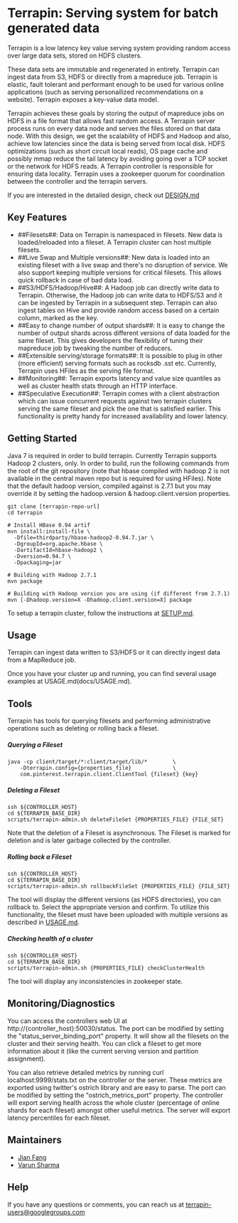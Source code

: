 # Terrapin: Serving system for batch generated data

Terrapin is a low latency key value serving system providing random
access over large data sets, stored on HDFS clusters.

These data sets are immutable and regenerated in entirety.
Terrapin can ingest data from S3, HDFS or directly from a mapreduce job.
Terrapin is elastic, fault tolerant and performant enough to be used for
various online applications (such as serving personailized recommendations
on a website). Terrapin exposes a key-value data model.

Terrapin achieves these goals by storing the output of mapreduce
jobs on HDFS in a file format that allows fast random access. A Terrapin
server process runs on every data node and serves the files stored
on that data node. With this design, we get the scalability of HDFS and Hadoop
and also, achieve low latencies since the data is being served
from local disk. HDFS optimizations (such as short circuit local reads),
OS page cache and possibly mmap reduce the tail latency by avoiding
going over a TCP socket or the network for HDFS reads. A Terrapin controller
is responsible for ensuring data locality. Terrapin
uses a zookeeper quorum for coordination between the controller
and the terrapin servers.

If you are interested in the detailed design, check out [DESIGN.md](docs/DESIGN.md)

## Key Features

  - ##Filesets##: Data on Terrapin is namespaced in filesets. New data is
loaded/reloaded into a fileset. A Terrapin cluster can host multiple filesets.
  - ##Live Swap and Multiple versions##: New data is loaded into an existing
fileset with a live swap and there's no disruption of service. We also
support keeping multiple versions for critical filesets. This allows quick
rollback in case of bad data load.
  - ##S3/HDFS/Hadoop/Hive##: A Hadoop job can directly write data to Terrapin.
Otherwise, the Hadoop job can write data to HDFS/S3 and it can be ingested by
Terrapin in a subsequent step. Terrapin can also ingest tables on Hive and
provide random access based on a certain column, marked as the key.
  - ##Easy to change number of output shards##: It is easy to change the number
of output shards across different versions of data loaded for the same fileset.
This gives developers the flexibility of tuning their mapreduce job by tweaking
the number of reducers.
  - ##Extensible serving/storage formats##: It is possible to plug in other
(more efficient) serving formats such as rocksdb .sst etc. Currently, Terrapin
uses HFiles as the serving file format.
  - ##Monitoring##: Terrapin exports latency and value size quantiles as well as
cluster health stats through an HTTP interface.
  - ##Speculative Execution##: Terrapin comes with a client abstraction which can
issue concurrent requests against two terrapin clusters serving the same fileset and pick the
one that is satisfied earlier. This functionality is pretty handy for increased
availability and lower latency.

## Getting Started

Java 7 is required in order to build terrapin. Currently Terrapin supports
Hadoop 2 clusters, only. In order to build, run the following commands from the
root of the git repository (note that hbase compiled with hadoop 2 is not available
in the central maven repo but is required for using HFiles). Note that
the default hadoop version, compiled against is 2.7.1 but you may
override it by setting the hadoop.version & hadoop.client.version properties. 

```
git clone [terrapin-repo-url]
cd terrapin

# Install HBase 0.94 artif
mvn install:install-file \
  -Dfile=thirdparty/hbase-hadoop2-0.94.7.jar \
  -DgroupId=org.apache.hbase \
  -DartifactId=hbase-hadoop2 \
  -Dversion=0.94.7 \
  -Dpackaging=jar

# Building with Hadoop 2.7.1
mvn package

# Building with Hadoop version you are using (if different from 2.7.1)
mvn [-Dhadoop.version=X -Dhadoop.client.version=X] package
```

To setup a terrapin cluster, follow the instructions at [SETUP.md](docs/SETUP.md).

## Usage

Terrapin can ingest data written to S3/HDFS or it can directly ingest data
from a MapReduce job.

Once you have your cluster up and running, you can find several usage examples
at USAGE.md(docs/USAGE.md).

## Tools

Terrapin has tools for querying filesets and performing administrative
operations such as deleting or rolling back a fileset.

##### Querying a Fileset

```
java -cp client/target/*:client/target/lib/*        \
    -Dterrapin.config={properties_file}             \
    com.pinterest.terrapin.client.ClientTool {fileset} {key}
```

##### Deleting a Fileset

```
ssh ${CONTROLLER_HOST}
cd ${TERRAPIN_BASE_DIR}
scripts/terrapin-admin.sh deleteFileSet {PROPERTIES_FILE} {FILE_SET}
```

Note that the deletion of a Fileset is asynchronous. The Fileset is marked for
deletion and is later garbage collected by the controller.

##### Rolling back a Fileset

```
ssh ${CONTROLLER_HOST}
cd ${TERRAPIN_BASE_DIR}
scripts/terrapin-admin.sh rollbackFileSet {PROPERTIES_FILE} {FILE_SET}
```

The tool will display the different versions (as HDFS directories), you can rollback to.
Select the appropriate version and confirm. To utilize this functionality, the fileset
must have been uploaded with multiple versions as described in [USAGE.md](docs/USAGE.md). 

##### Checking health of a cluster

``` 
ssh ${CONTROLLER_HOST}
cd ${TERRAPIN_BASE_DIR}
scripts/terrapin-admin.sh {PROPERTIES_FILE} checkClusterHealth
```

The tool will display any inconsistencies in zookeeper state.

## Monitoring/Diagnostics

You can access the controllers web UI at http://{controller_host}:50030/status.
The port can be modified by setting the "status_server_binding_port" property. It
will show all the filesets on the cluster and their serving health. You can
click a fileset to get more information about it (like the current serving version
and partition assignment).

You can also retrieve detailed metrics by running curl localhost:9999/stats.txt
on the controller or the server. These metrics are exported using twitter's ostrich
library and are easy to parse. The port can be modified by setting the
"ostrich_metrics_port" property. The controller will export serving health across
the whole cluster (percentage of online shards for each fileset) amongst other
useful metrics. The server will export latency percentiles for each fileset.

## Maintainers
  - [Jian Fang](https://github.com/fangjian601)
  - [Varun Sharma](https://github.com/varunsharmagit)

## Help

If you have any questions or comments, you can reach us at [terrapin-users@googlegroups.com](https://groups.google.com/forum/#!forum/terrapin-users)

